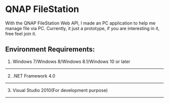 QNAP FileStation
========

With the QNAP FileStation Web API, I made an PC application to help me manage file via PC. Currently, it just a prototype, if you are interesting in it, free feel join it.

Environment Requirements:
-------------
1. Windows 7/Windows 8/Windows 8.1/Windows 10 or later
-------------
2. .NET Framework 4.0
-------------
3. Visual Studio 2010(For development purpose)
-------------
